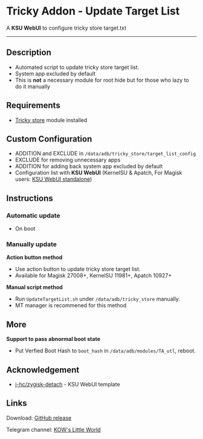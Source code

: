 # **Tricky Addon - Update Target List**
A **KSU WebUI** to configure tricky store target.txt

---
## Description
- Automated script to update tricky store target list.
- System app excluded by default
- This is **not** a necessary module for root hide but for those who lazy to do it manually

## Requirements
- [Tricky store](https://github.com/5ec1cff/TrickyStore) module installed

## Custom Configuration
- ADDITION and EXCLUDE in `/data/adb/tricky_store/target_list_config`
- EXCLUDE for removing unnecessary apps
- ADDITION for adding back system app excluded by default
- Configuration list with **KSU WebUI** (KernelSU & Apatch, For Magisk users: [KSU WebUI standalone](https://github.com/5ec1cff/KsuWebUIStandalone))

## Instructions
### Automatic update
- On boot

### Manually update
**Action button method**
- Use action button to update tricky store target list.
- Available for Magisk 27008+, KernelSU 11981+, Apatch 10927+

**Manual script method**
- Run `UpdateTargetList.sh` under `/data/adb/tricky_store` manually.
- MT manager is recommened for this method

## More
**Support to pass abnormal boot state**
- Put Verfied Boot Hash to `boot_hash` in `/data/adb/modules/TA_utl`, reboot.

## Acknowledgement
- [j-hc/zygisk-detach](https://github.com/j-hc/zygisk-detach) - KSU WebUI template

## Links
Download: [GitHub release](https://github.com/KOWX712/Tricky-Addon-Update-Target-List/releases)

Telegram channel: [KOW's Little World](https://t.me/kowchannel)
